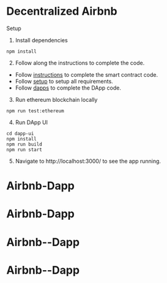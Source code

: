 # Decentralized Airbnb
Setup

1. Install dependencies
```
npm install
```

2. Follow along the instructions to complete the code.
- Follow [instructions](./Instructions.md) to complete the smart contract code.
- Follow [setup](./setup.md) to setup all requirements.
- Follow [dapps](./dapps.md) to complete the DApp code.

3. Run ethereum blockchain locally
```
npm run test:ethereum
```

4. Run DApp UI
```
cd dapp-ui
npm install
npm run build
npm run start
```

5. Navigate to http://localhost:3000/ to see the app running.


# Airbnb-Dapp

# Airbnb-Dapp
# Airbnb--Dapp
# Airbnb--Dapp
